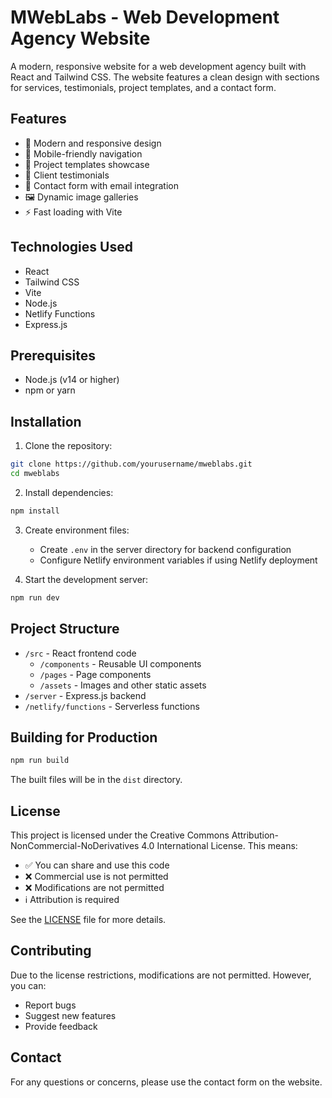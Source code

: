 # MWebLabs - Web Development Agency Website

A modern, responsive website for a web development agency built with React and Tailwind CSS. The website features a clean design with sections for services, testimonials, project templates, and a contact form.

## Features

- 🎨 Modern and responsive design
- 📱 Mobile-friendly navigation
- 💼 Project templates showcase
- 👥 Client testimonials
- 📝 Contact form with email integration
- 🖼️ Dynamic image galleries
- ⚡ Fast loading with Vite

## Technologies Used

- React
- Tailwind CSS
- Vite
- Node.js
- Netlify Functions
- Express.js

## Prerequisites

- Node.js (v14 or higher)
- npm or yarn

## Installation

1. Clone the repository:
```bash
git clone https://github.com/yourusername/mweblabs.git
cd mweblabs
```

2. Install dependencies:
```bash
npm install
```

3. Create environment files:
   - Create `.env` in the server directory for backend configuration
   - Configure Netlify environment variables if using Netlify deployment

4. Start the development server:
```bash
npm run dev
```

## Project Structure

- `/src` - React frontend code
  - `/components` - Reusable UI components
  - `/pages` - Page components
  - `/assets` - Images and other static assets
- `/server` - Express.js backend
- `/netlify/functions` - Serverless functions

## Building for Production

```bash
npm run build
```

The built files will be in the `dist` directory.

## License

This project is licensed under the Creative Commons Attribution-NonCommercial-NoDerivatives 4.0 International License. This means:

- ✅ You can share and use this code
- ❌ Commercial use is not permitted
- ❌ Modifications are not permitted
- ℹ️ Attribution is required

See the [LICENSE](LICENSE) file for more details.

## Contributing

Due to the license restrictions, modifications are not permitted. However, you can:
- Report bugs
- Suggest new features
- Provide feedback

## Contact

For any questions or concerns, please use the contact form on the website.
